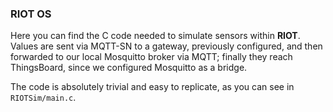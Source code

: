 ### RIOT OS 



Here you can find the C code needed to simulate sensors within **RIOT**.  Values are sent via MQTT-SN to a gateway, previously configured, and then forwarded to our local Mosquitto broker via MQTT; finally they reach ThingsBoard, since we configured Mosquitto as a bridge. 

The code is absolutely trivial and easy to replicate, as you can see in `RIOTSim/main.c`. 